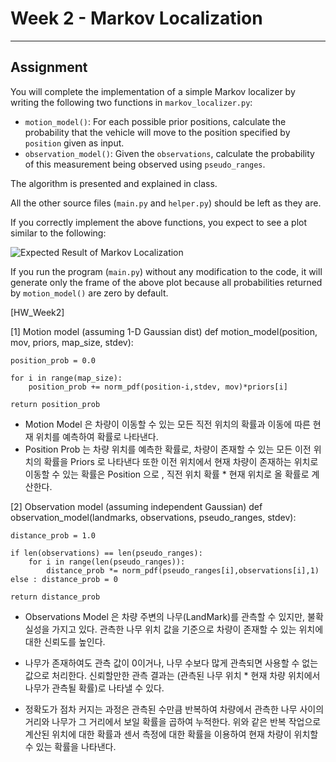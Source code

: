 # Week 2 - Markov Localization

---

[//]: # (Image References)
[plot]: ./markov.gif

## Assignment

You will complete the implementation of a simple Markov localizer by writing the following two functions in `markov_localizer.py`:

* `motion_model()`: For each possible prior positions, calculate the probability that the vehicle will move to the position specified by `position` given as input.
* `observation_model()`: Given the `observations`, calculate the probability of this measurement being observed using `pseudo_ranges`.

The algorithm is presented and explained in class.

All the other source files (`main.py` and `helper.py`) should be left as they are.

If you correctly implement the above functions, you expect to see a plot similar to the following:

![Expected Result of Markov Localization][plot]

If you run the program (`main.py`) without any modification to the code, it will generate only the frame of the above plot because all probabilities returned by `motion_model()` are zero by default.

[HW_Week2]


[1] Motion model (assuming 1-D Gaussian dist)
def motion_model(position, mov, priors, map_size, stdev):
  
    position_prob = 0.0

    for i in range(map_size):
        position_prob += norm_pdf(position-i,stdev, mov)*priors[i]
   
    return position_prob
    
- Motion Model 은 차량이 이동할 수 있는 모든 직전 위치의 확률과 이동에 따른 현재 위치를 예측하여 확률로 나타낸다.
- Position Prob 는 차량 위치를 예측한 확률로, 차량이 존재할 수 있는 모든 이전 위치의 확률을 Priors 로 나타낸다
또한 이전 위치에서 현재 차량이 존재하는 위치로 이동할 수 있는 확률은 Position 으로 , 직전 위치 확률 * 현재 위치로 올 확률로 계산한다.    

[2] Observation model (assuming independent Gaussian)
def observation_model(landmarks, observations, pseudo_ranges, stdev):
  
    distance_prob = 1.0
    
    if len(observations) == len(pseudo_ranges):
        for i in range(len(pseudo_ranges)):
            distance_prob *= norm_pdf(pseudo_ranges[i],observations[i],1)
    else : distance_prob = 0
            
    return distance_prob
    
- Observations Model 은 차량 주변의 나무(LandMark)를 관측할 수 있지만, 불확실성을 가지고 있다. 
관측한 나무 위치 값을 기준으로 차량이 존재할 수 있는 위치에 대한 신뢰도를 높인다.

- 나무가 존재하여도 관측 값이 0이거나, 나무 수보다 많게 관측되면 사용할 수 없는 값으로 처리한다.
신뢰할만한 관측 결과는 (관측된 나무 위치 * 현재 차량 위치에서 나무가 관측될 확률)로 나타낼 수 있다. 

- 정확도가 점차 커지는 과정은 관측된 수만큼 반복하여 차량에서 관측한 나무 사이의 거리와 나무가 그 거리에서 보일 확률을 곱하여 누적한다. 
위와 같은 반복 작업으로 계산된 위치에 대한 확률과 센서 측정에 대한 확률을 이용하여 현재 차량이 위치할 수 있는 확률을 나타낸다. 
    
